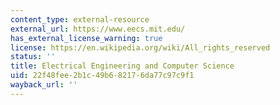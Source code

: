 ```yaml
---
content_type: external-resource
external_url: https://www.eecs.mit.edu/
has_external_license_warning: true
license: https://en.wikipedia.org/wiki/All_rights_reserved
status: ''
title: Electrical Engineering and Computer Science
uid: 22f48fee-2b1c-49b6-8217-6da77c97c9f1
wayback_url: ''
---
```

